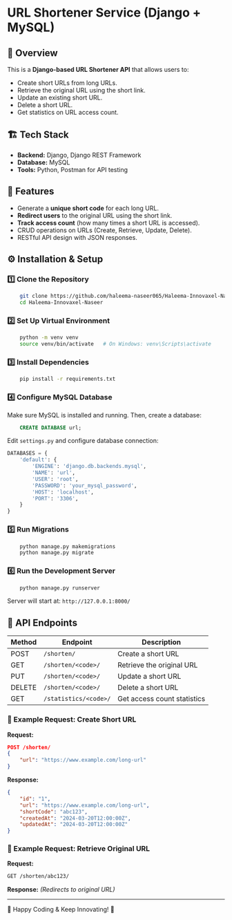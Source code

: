 # URL Shortener Service (Django + MySQL)

## 📌 Overview
This is a **Django-based URL Shortener API** that allows users to:
- Create short URLs from long URLs.
- Retrieve the original URL using the short link.
- Update an existing short URL.
- Delete a short URL.
- Get statistics on URL access count.

## 🏗 Tech Stack
- **Backend:** Django, Django REST Framework
- **Database:** MySQL
- **Tools:** Python, Postman for API testing

## 🚀 Features
- Generate a **unique short code** for each long URL.
- **Redirect users** to the original URL using the short link.
- **Track access count** (how many times a short URL is accessed).
- CRUD operations on URLs (Create, Retrieve, Update, Delete).
- RESTful API design with JSON responses.

## ⚙️ Installation & Setup

### 1️⃣ **Clone the Repository**
```bash
    git clone https://github.com/haleema-naseer065/Haleema-Innovaxel-Naseer.git
    cd Haleema-Innovaxel-Naseer
```

### 2️⃣ **Set Up Virtual Environment**
```bash
    python -m venv venv
    source venv/bin/activate   # On Windows: venv\Scripts\activate
```

### 3️⃣ **Install Dependencies**
```bash
    pip install -r requirements.txt
```

### 4️⃣ **Configure MySQL Database**
Make sure MySQL is installed and running. Then, create a database:
```sql
    CREATE DATABASE url;
```
Edit `settings.py` and configure database connection:
```python
DATABASES = {
    'default': {
        'ENGINE': 'django.db.backends.mysql',
        'NAME': 'url',
        'USER': 'root',
        'PASSWORD': 'your_mysql_password',
        'HOST': 'localhost',
        'PORT': '3306',
    }
}
```

### 5️⃣ **Run Migrations**
```bash
    python manage.py makemigrations
    python manage.py migrate
```

### 6️⃣ **Run the Development Server**
```bash
    python manage.py runserver
```
Server will start at: `http://127.0.0.1:8000/`

## 📡 API Endpoints
| Method | Endpoint             | Description                        |
|--------|----------------------|------------------------------------|
| POST   | `/shorten/`          | Create a short URL                 |
| GET    | `/shorten/<code>/`   | Retrieve the original URL          |
| PUT    | `/shorten/<code>/`   | Update a short URL                 |
| DELETE | `/shorten/<code>/`   | Delete a short URL                 |
| GET    | `/statistics/<code>/`| Get access count statistics        |

### 📍 Example Request: Create Short URL
**Request:**
```json
POST /shorten/
{
    "url": "https://www.example.com/long-url"
}
```

**Response:**
```json
{
    "id": "1",
    "url": "https://www.example.com/long-url",
    "shortCode": "abc123",
    "createdAt": "2024-03-20T12:00:00Z",
    "updatedAt": "2024-03-20T12:00:00Z"
}
```

### 📍 Example Request: Retrieve Original URL
**Request:**
```bash
GET /shorten/abc123/
```
**Response:** *(Redirects to original URL)*

---

🚀 Happy Coding & Keep Innovating! 🎉

